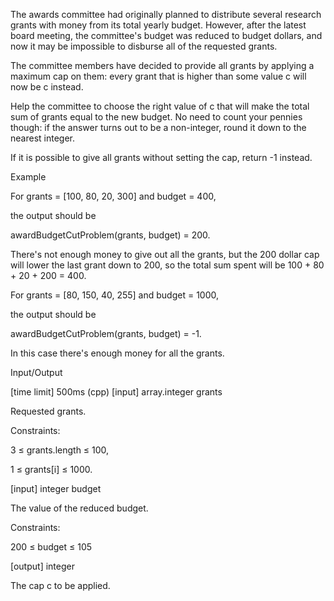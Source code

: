 The awards committee had originally planned to distribute several research grants with money from its total yearly budget. However, after the latest board meeting, the committee's budget was reduced to budget dollars, and now it may be impossible to disburse all of the requested grants.

The committee members have decided to provide all grants by applying a maximum cap on them: every grant that is higher than some value c will now be c instead.

Help the committee to choose the right value of c that will make the total sum of grants equal to the new budget. No need to count your pennies though: if the answer turns out to be a non-integer, round it down to the nearest integer.

If it is possible to give all grants without setting the cap, return -1 instead.

Example

For grants = [100, 80, 20, 300] and budget = 400,

the output should be

awardBudgetCutProblem(grants, budget) = 200.

There's not enough money to give out all the grants, but the 200 dollar cap will lower the last grant down to 200, so the total sum spent will be 100 + 80 + 20 + 200 = 400.

For grants = [80, 150, 40, 255] and budget = 1000,

the output should be

awardBudgetCutProblem(grants, budget) = -1.

In this case there's enough money for all the grants.

Input/Output

[time limit] 500ms (cpp)
[input] array.integer grants

Requested grants.

Constraints:

3 ≤ grants.length ≤ 100,

1 ≤ grants[i] ≤ 1000.

[input] integer budget

The value of the reduced budget.

Constraints:

200 ≤ budget ≤ 105

[output] integer

The cap c to be applied.
